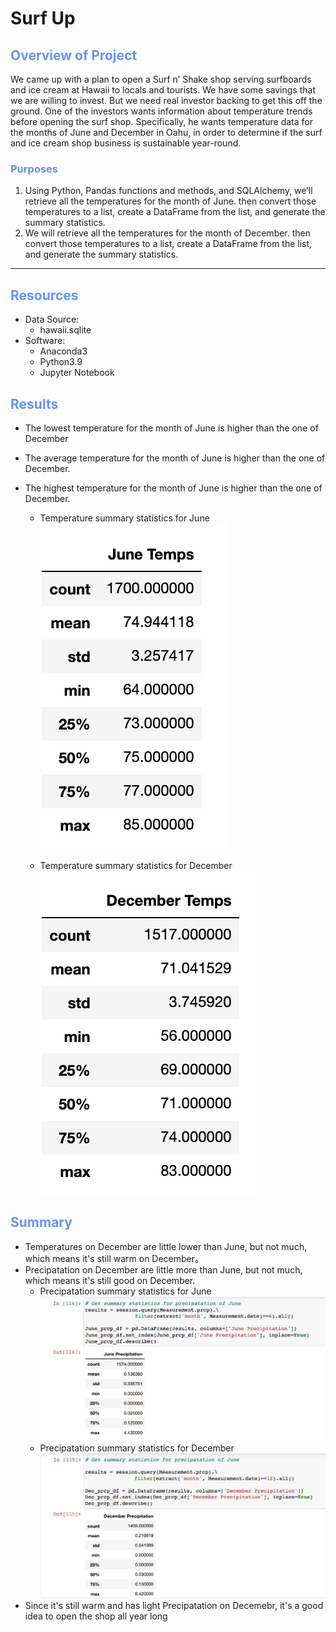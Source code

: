 
# Surf Up

## <font color=#6495ED>Overview of Project</font>
We came up with a plan to open a Surf n’ Shake shop serving surfboards and ice cream at Hawaii to locals and tourists. We have some savings that we are willing to invest. But we need real investor backing to get this off the ground. One of the investors wants information about temperature trends before opening the surf shop. Specifically, he wants temperature data for the months of June and December in Oahu, in order to determine if the surf and ice cream shop business is sustainable year-round.


### <font color=#6495D>Purposes</font>

1. Using Python, Pandas functions and methods, and SQLAlchemy, we’ll retrieve all the temperatures for the month of June. then convert those temperatures to a list, create a DataFrame from the list, and generate the summary statistics.
2. We will retrieve all the temperatures for the month of December. then convert those temperatures to a list, create a DataFrame from the list, and generate the summary statistics.

---
## <font color=#6495ED>Resources</font>
* Data Source:
    * hawaii.sqlite
* Software: 
    * Anaconda3
    * Python3.9 
    * Jupyter Notebook


## <font color=#6495ED>Results</font>
-  The lowest temperature for the month of June is higher than the one of December
    
- The average temperature for the month of June is higher than the one of December.

- The highest temperature for the month of June is higher than the one of December.



    * Temperature summary statistics for June
![June_Temps.png](https://github.com/NingYang2022/surfs_up/blob/main/June_Temps.png?raw=true)

    * Temperature summary statistics for December
![December_Temps.png](https://github.com/NingYang2022/surfs_up/blob/main/December_Temps.png?raw=true)

## <font color=#6495ED>Summary</font>
* Temperatures on December are little lower than June, but not much, which means it's still warm on December。
* Precipatation on December are little more than June, but not much, which means it's still good on December.
    - Precipatation summary statistics for June
![June_Prcp.png](https://github.com/NingYang2022/surfs_up/blob/main/June_Prcp.png?raw=true)
    - Precipatation summary statistics for December
![December_Prcp.png](https://github.com/NingYang2022/surfs_up/blob/main/December_Prcp.png?raw=true)
* Since it's still warm and has light Precipatation on Decemebr, it's a good idea to open the shop all year long

